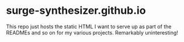# surge-synthesizer.github.io

This repo just hosts the static HTML I want to serve up as part of the READMEs and so on for my various
projects. Remarkably uninteresting!

